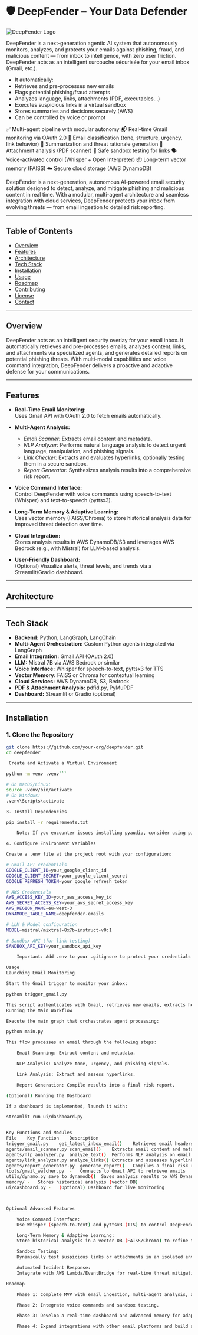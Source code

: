 # 🛡️ DeepFender – Your Data Defender

![DeepFender Logo](assets/deepfender-logo.png)

DeepFender is a next-generation agentic AI system that autonomously monitors, analyzes, and protects your emails against phishing, fraud, and malicious content — from inbox to intelligence, with zero user friction.
 DeepFender acts as an intelligent surcouche sécurisée for your email inbox (Gmail, etc.).
 
- It automatically:
- Retrieves and pre-processes new emails
- Flags potential phishing/fraud attempts
- Analyzes language, links, attachments (PDF, executables…)
- Executes suspicious links in a virtual sandbox
- Stores summaries and decisions securely (AWS)
- Can be controlled by voice or prompt


✅ Multi-agent pipeline with modular autonomy
📬 Real-time Gmail monitoring via OAuth 2.0
🧠 Email classification (tone, structure, urgency, link behavior)
📄 Summarization and threat rationale generation
📎 Attachment analysis (PDF scanner)
🔗 Safe sandbox testing for links
🗣️ Voice-activated control (Whisper + Open Interpreter)
📦 Long-term vector memory (FAISS)
☁️ Secure cloud storage (AWS DynamoDB)

DeepFender is a next-generation, autonomous AI-powered email security solution designed to detect, analyze, and mitigate phishing and malicious content in real time. With a modular, multi-agent architecture and seamless integration with cloud services, DeepFender protects your inbox from evolving threats — from email ingestion to detailed risk reporting.

---

## Table of Contents

- [Overview](#overview)
- [Features](#features)
- [Architecture](#architecture)
- [Tech Stack](#tech-stack)
- [Installation](#installation)
- [Usage](#usage)
- [Roadmap](#roadmap)
- [Contributing](#contributing)
- [License](#license)
- [Contact](#contact)

---

## Overview

DeepFender acts as an intelligent security overlay for your email inbox. It automatically retrieves and pre-processes emails, analyzes content, links, and attachments via specialized agents, and generates detailed reports on potential phishing threats. With multi-modal capabilities and voice command integration, DeepFender delivers a proactive and adaptive defense for your communications.

---

## Features

- **Real-Time Email Monitoring:**  
  Uses Gmail API with OAuth 2.0 to fetch emails automatically.
  
- **Multi-Agent Analysis:**  
  - *Email Scanner:* Extracts email content and metadata.  
  - *NLP Analyzer:* Performs natural language analysis to detect urgent language, manipulation, and phishing signals.  
  - *Link Checker:* Extracts and evaluates hyperlinks, optionally testing them in a secure sandbox.  
  - *Report Generator:* Synthesizes analysis results into a comprehensive risk report.
  
- **Voice Command Interface:**  
  Control DeepFender with voice commands using speech-to-text (Whisper) and text-to-speech (pyttsx3).

- **Long-Term Memory & Adaptive Learning:**  
  Uses vector memory (FAISS/Chroma) to store historical analysis data for improved threat detection over time.

- **Cloud Integration:**  
  Stores analysis results in AWS DynamoDB/S3 and leverages AWS Bedrock (e.g., with Mistral) for LLM-based analysis.

- **User-Friendly Dashboard:**  
  (Optional) Visualize alerts, threat levels, and trends via a Streamlit/Gradio dashboard.

---

## Architecture



---

## Tech Stack

- **Backend:** Python, LangGraph, LangChain
- **Multi-Agent Orchestration:** Custom Python agents integrated via LangGraph
- **Email Integration:** Gmail API (OAuth 2.0)
- **LLM:** Mistral 7B via AWS Bedrock or similar
- **Voice Interface:** Whisper for speech-to-text, pyttsx3 for TTS
- **Vector Memory:** FAISS or Chroma for contextual learning
- **Cloud Services:** AWS DynamoDB, S3, Bedrock
- **PDF & Attachment Analysis:** pdfid.py, PyMuPDF
- **Dashboard:** Streamlit or Gradio (optional)

---

## Installation

### 1. Clone the Repository

```bash
git clone https://github.com/your-org/deepfender.git
cd deepfender

 Create and Activate a Virtual Environment

python -m venv .venv```

# On macOS/Linux:
source .venv/bin/activate
# On Windows:
.venv\Scripts\activate

3. Install Dependencies

pip install -r requirements.txt

    Note: If you encounter issues installing pyaudio, consider using pipwin on Windows.

4. Configure Environment Variables

Create a .env file at the project root with your configuration:

# Gmail API credentials
GOOGLE_CLIENT_ID=your_google_client_id
GOOGLE_CLIENT_SECRET=your_google_client_secret
GOOGLE_REFRESH_TOKEN=your_google_refresh_token

# AWS Credentials
AWS_ACCESS_KEY_ID=your_aws_access_key_id
AWS_SECRET_ACCESS_KEY=your_aws_secret_access_key
AWS_REGION_NAME=eu-west-3
DYNAMODB_TABLE_NAME=deepfender-emails

# LLM & Model configuration
MODEL=mistral/mixtral-8x7b-instruct-v0:1

# Sandbox API (for link testing)
SANDBOX_API_KEY=your_sandbox_api_key

    Important: Add .env to your .gitignore to protect your credentials.

Usage
Launching Email Monitoring

Start the Gmail trigger to monitor your inbox:

python trigger_gmail.py

This script authenticates with Gmail, retrieves new emails, extracts headers, links, attachments, and passes data to the multi-agent workflow.
Running the Main Workflow

Execute the main graph that orchestrates agent processing:

python main.py

This flow processes an email through the following steps:

    Email Scanning: Extract content and metadata.

    NLP Analysis: Analyze tone, urgency, and phishing signals.

    Link Analysis: Extract and assess hyperlinks.

    Report Generation: Compile results into a final risk report.

(Optional) Running the Dashboard

If a dashboard is implemented, launch it with:

streamlit run ui/dashboard.py


Key Functions and Modules
File	Key Function	Description
trigger_gmail.py	get_latest_inbox_email()	Retrieves email headers, links, attachments
agents/email_scanner.py	scan_email()	Extracts email content and metadata
agents/nlp_analyzer.py	analyze_text()	Performs NLP analysis on email content
agents/link_analyzer.py	analyze_links()	Extracts and assesses hyperlink safety
agents/report_generator.py	generate_report()	Compiles a final risk report
tools/gmail_watcher.py	-	Connects to Gmail API to retrieve emails
utils/dynamo.py	save_to_dynamodb()	Saves analysis results to AWS DynamoDB
memory/	-	Stores historical analysis (vector DB)
ui/dashboard.py	-	(Optional) Dashboard for live monitoring



Optional Advanced Features

    Voice Command Interface:
    Use Whisper (speech-to-text) and pyttsx3 (TTS) to control DeepFender via voice commands.

    Long-Term Memory & Adaptive Learning:
    Store historical analysis in a vector DB (FAISS/Chroma) to refine threat detection.

    Sandbox Testing:
    Dynamically test suspicious links or attachments in an isolated environment.

    Automated Incident Response:
    Integrate with AWS Lambda/EventBridge for real-time threat mitigation.

Roadmap

    Phase 1: Complete MVP with email ingestion, multi-agent analysis, and reporting.

    Phase 2: Integrate voice commands and sandbox testing.

    Phase 3: Develop a real-time dashboard and advanced memory for adaptive learning.

    Phase 4: Expand integrations with other email platforms and build an API for enterprise use.


